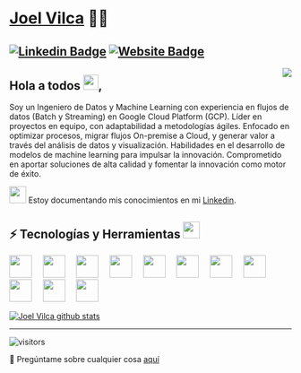 # [Joel Vilca](https://www.linkedin.com/in/joelvilca/) 👨‍💻
[![Linkedin Badge](https://img.shields.io/badge/-vilcajoel-blue?style=flat-square&logo=Linkedin&logoColor=white&link=https://www.linkedin.com/in/joelvilca/)](https://www.linkedin.com/in/joelvilca/)
[![Website Badge](https://img.shields.io/website?color=0ab9e6&style=flat-square&up_message=vilcajoel.com.pe&url=http%3A%2F%2Fadarshaacharya.com.np%2F)](https://medium.com/@joelvilcatarazona)
---
<img align="right" src="https://raw.githubusercontent.com/vilcajoel/vilcajoel/master/assets/octocat-anime.gif"/>

## Hola a todos <img src="https://raw.githubusercontent.com/vilcajoel/vilcajoel/master/assets/wave.gif" width="27px">,
Soy un Ingeniero de Datos y Machine Learning con experiencia en flujos de datos (Batch y Streaming) en Google Cloud Platform (GCP). Líder en proyectos en equipo, con adaptabilidad a metodologías ágiles. Enfocado en optimizar procesos, migrar flujos On-premise a Cloud, y generar valor a través del análisis de datos y visualización. Habilidades en el desarrollo de modelos de machine learning para impulsar la innovación. Comprometido en aportar soluciones de alta calidad y fomentar la innovación como motor de éxito.  

 <img src="https://raw.githubusercontent.com/vilcajoel/vilcajoel/master/assets/developer.gif" width="30px"> Estoy documentando mis conocimientos en mi [Linkedin](https://www.linkedin.com/in/joelvilca/).

## ⚡ Tecnologías y Herramientas <img src="https://media.giphy.com/media/WUlplcMpOCEmTGBtBW/giphy.gif" width="30">
<img height="40" src="https://www.vectorlogo.zone/logos/google_cloud/google_cloud-icon.svg"> &nbsp; &nbsp;
<img height="40" src="https://icon.icepanel.io/GCP/svg/BigQuery.svg"> &nbsp; &nbsp;
<img height="40" src="https://icon.icepanel.io/GCP/svg/Cloud-Functions.svg"> &nbsp; &nbsp;
<img height="40" src="https://icon.icepanel.io/GCP/svg/Cloud-SQL.svg"> &nbsp; &nbsp;
<img height="40" src="https://icon.icepanel.io/GCP/svg/Cloud-Storage.svg"> &nbsp; &nbsp;
<img height="40" src="https://icon.icepanel.io/GCP/svg/Cloud-Scheduler.svg"> &nbsp; &nbsp;
<img height="40" src="https://icon.icepanel.io/GCP/svg/Identity-And-Access-Management.svg"> &nbsp; &nbsp;
<img height="40" src="https://icon.icepanel.io/GCP/svg/Dataflow.svg"> &nbsp; &nbsp;
<img height="40" src="https://icon.icepanel.io/GCP/svg/Dataprep.svg"> &nbsp; &nbsp;
<img height="40" src="https://icon.icepanel.io/GCP/svg/Datastream.svg"> &nbsp; &nbsp;
<img height="40" src="https://icon.icepanel.io/GCP/svg/Workflows.svg"> &nbsp; &nbsp;
<br/>


[![Joel Vilca github stats](https://github-readme-stats.vercel.app/api?username=vilcajoel)](https://github.com/anuraghazra/github-readme-stats)

---

![visitors](https://visitor-badge.laobi.icu/badge?page_id=vilcajoel.vilcajoel&title=Visitas%20perfil) 

 💬 Pregúntame sobre cualquier cosa [aquí](https://github.com/vilcajoel/vilcajoel/issues)
